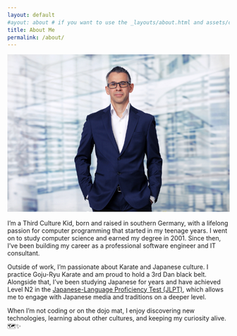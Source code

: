 ```yaml
---
layout: default
#ayout: about # if you want to use the _layouts/about.html and assets/css/about.css
title: About Me
permalink: /about/
---
```


![Alexander's Picture](assets/images/Todorovic-IMG_6821-final-small.jpg)

I’m a Third Culture Kid, born and raised in southern Germany, with a lifelong passion for computer programming that started in my teenage years. I went on to study computer science and earned my degree in 2001. Since then, I’ve been building my career as a professional software engineer and IT consultant.

Outside of work, I’m passionate about Karate and Japanese culture. I practice Goju-Ryu Karate and am proud to hold a 3rd Dan black belt. Alongside that, I’ve been studying Japanese for years and have achieved Level N2 in the [Japanese-Language Proficiency Test (JLPT)](https://www.jlpt.jp/e/about/levelsummary.html), which allows me to engage with Japanese media and traditions on a deeper level.

When I’m not coding or on the dojo mat, I enjoy discovering new technologies, learning about other cultures, and keeping my curiosity alive. :world_map::sparkles:

<!--
This is the base Jekyll theme. You can find out more info about customizing your Jekyll theme, as well as basic Jekyll usage documentation at [jekyllrb.com](https://jekyllrb.com/)

You can find the source code for Minima at GitHub:
[jekyll][jekyll-organization] /
[minima](https://github.com/jekyll/minima)

You can find the source code for Jekyll at GitHub:
[jekyll][jekyll-organization] /
[jekyll](https://github.com/jekyll/jekyll)

[jekyll-organization]: https://github.com/jekyll
-->
